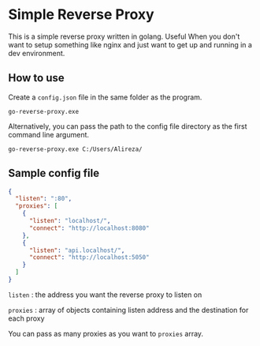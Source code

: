 # Simple Reverse Proxy

This is a simple reverse proxy written in golang. Useful When you don't want to setup something like nginx and just want to get up and running in a dev environment.

## How to use

Create a `config.json` file in the same folder as the program.

```
go-reverse-proxy.exe
```

Alternatively, you can pass the path to the config file directory as the first command line argument.

```
go-reverse-proxy.exe C:/Users/Alireza/
```

## Sample config file

```json
{
  "listen": ":80",
  "proxies": [
    {
      "listen": "localhost/",
      "connect": "http://localhost:8080"
    },
    {
      "listen": "api.localhost/",
      "connect": "http://localhost:5050"
    }
  ]
}
```

`listen` : the address you want the reverse proxy to listen on

`proxies` : array of objects containing listen address and the destination for each proxy

You can pass as many proxies as you want to `proxies` array.
